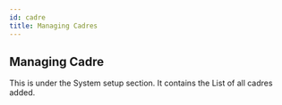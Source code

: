 ```yaml
---
id: cadre
title: Managing Cadres
---
```

## Managing Cadre
This is under the System setup section. It contains the List of all cadres added.